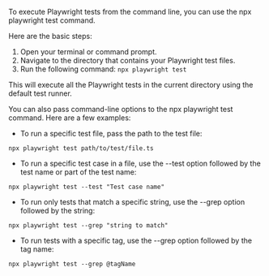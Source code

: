 To execute Playwright tests from the command line, you can use the npx playwright test command. 

Here are the basic steps:

1. Open your terminal or command prompt.
2. Navigate to the directory that contains your Playwright test files.
3. Run the following command: ```npx playwright test```

This will execute all the Playwright tests in the current directory using the default test runner.

You can also pass command-line options to the npx playwright test command. Here are a few examples:

- To run a specific test file, pass the path to the test file:

```npx playwright test path/to/test/file.ts```

- To run a specific test case in a file, use the --test option followed by the test name or part of the test name:

```npx playwright test --test "Test case name"```

- To run only tests that match a specific string, use the --grep option followed by the string:

```npx playwright test --grep "string to match"```

- To run tests with a specific tag, use the --grep option followed by the tag name:

```npx playwright test --grep @tagName```
